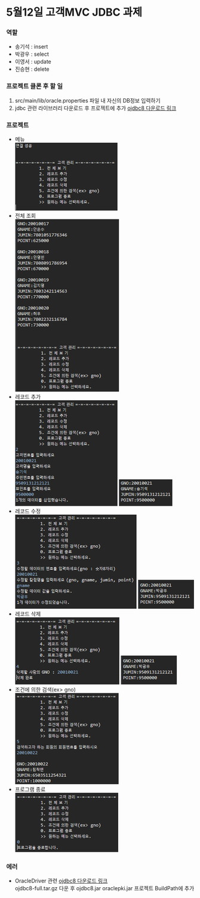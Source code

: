 # 5월12일 고객MVC JDBC 과제

### 역할
* 송기석 : insert
* 박광우 : select
* 이영서 : update
* 진승현 : delete

### 프로젝트 클론 후 할 일
1. src/main/lib/oracle.properties 파일 내 자신의 DB정보 입력하기
2. jdbc 관련 라이브러리 다운로드 후 프로젝트에 추가 [ojdbc8 다운로드 링크](https://www.oracle.com/kr/database/technologies/appdev/jdbc-downloads.html)

### 프로젝트 
* 메뉴 <br>
![메뉴](./img/menu.png)
* 전체 조회 <br>
![전체조회](./img/selectAll.png)
* 레코드 추가 <br>
![레코드추가](./img/insert.png)
![레코드추가2](./img/insert2.png)
* 레코드 수정 <br>
![레코드수정](./img/update.png)
![레코드수정2](./img/update2.png)
* 레코드 삭제 <br>
![레코드삭제](./img/delete.png)
![레코드삭제2](./img/update2.png)
* 조건에 의한 검색(ex> gno) <br>
![조건검색](./img/selectbyno.png)
* 프로그램 종료 <br>
![프로그램종료](./img/exit.png)



### 에러
* OracleDriver 관련 [ojdbc8 다운로드 링크](https://www.oracle.com/kr/database/technologies/appdev/jdbc-downloads.html)
<br> ojdbc8-full.tar.gz 다운 후 ojdbc8.jar oraclepki.jar 프로젝트 BuildPath에 추가